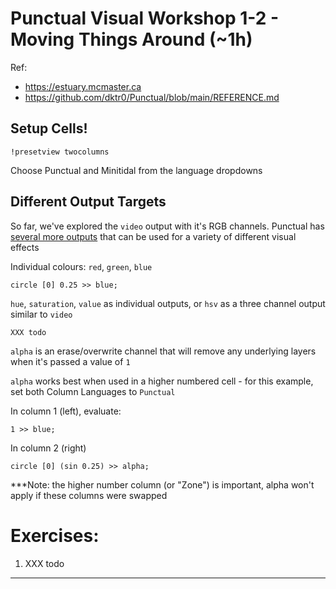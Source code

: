 # Punctual Visual Workshop 1-2 - Moving Things Around (~1h)

Ref: 
 - https://estuary.mcmaster.ca
 - https://github.com/dktr0/Punctual/blob/main/REFERENCE.md

## Setup Cells!

`!presetview twocolumns`

Choose Punctual and Minitidal from the language dropdowns

## Different Output Targets

So far, we've explored the `video` output with it's RGB channels. Punctual has [several more outputs](https://github.com/dktr0/Punctual/blob/main/REFERENCE.md#punctual-output-notations) that can be used for a variety of different visual effects

Individual colours: `red`, `green`, `blue`

```
circle [0] 0.25 >> blue;
```

`hue`, `saturation`, `value` as individual outputs, or `hsv` as a three channel output similar to `video`

```
XXX todo
```

`alpha` is an erase/overwrite channel that will remove any underlying layers when it's passed a value of `1`

`alpha` works best when used in a higher numbered cell - for this example, set both Column Languages to `Punctual`

In column 1 (left), evaluate: 

```
1 >> blue;
```

In column 2 (right)
```
circle [0] (sin 0.25) >> alpha;
```

***Note: the higher number column (or "Zone") is important, alpha won't apply if these columns were swapped

# Exercises:

1. XXX todo



---
